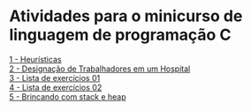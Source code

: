 # Atividades para o minicurso de linguagem de programação C


[1 - Heurísticas](01-Problema_do_investimento) \
[2 - Designação de Trabalhadores em um Hospital](02-Designação_de_enfermeiros) \
[3 - Lista de exercícios 01](03-Exercícios/Lista_01) \
[4 - Lista de exercícios 02](03-Exercícios/Lista_02) \
[5 - Brincando com stack e heap](05-Brincando%20com%20stack%20e%20heap)